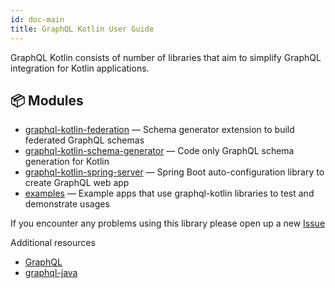 ```yaml
---
id: doc-main
title: GraphQL Kotlin User Guide
---
```


GraphQL Kotlin consists of number of libraries that aim to simplify GraphQL integration for Kotlin applications.

## 📦 Modules

* [graphql-kotlin-federation](https://github.com/ExpediaGroup/graphql-kotlin/tree/master/graphql-kotlin-federation)
  &mdash; Schema generator extension to build federated GraphQL schemas
* [graphql-kotlin-schema-generator](https://github.com/ExpediaGroup/graphql-kotlin/tree/master/graphql-kotlin-schema-generator)
  &mdash; Code only GraphQL schema generation for Kotlin
* [graphql-kotlin-spring-server](https://github.com/ExpediaGroup/graphql-kotlin/tree/master/graphql-kotlin-spring-server)
  &mdash; Spring Boot auto-configuration library to create GraphQL web app
* [examples](https://github.com/ExpediaGroup/graphql-kotlin/tree/master/examples)
  &mdash; Example apps that use graphql-kotlin libraries to test and demonstrate usages

If you encounter any problems using this library please open up a new
[Issue](https://github.com/ExpediaGroup/graphql-kotlin/issues)

Additional resources

* [GraphQL](https://graphql.org/)
* [graphql-java](https://www.graphql-java.com/documentation/)
